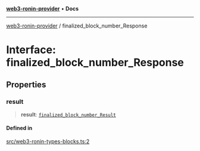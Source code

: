 [**web3-ronin-provider**](../README.md) • **Docs**

***

[web3-ronin-provider](../globals.md) / finalized\_block\_number\_Response

# Interface: finalized\_block\_number\_Response

## Properties

### result

> **result**: [`finalized_block_number_Result`](finalized_block_number_Result.md)

#### Defined in

[src/web3-ronin-types-blocks.ts:2](https://github.com/chuacw/web3-ronin-provider/blob/7251b9677bbb79d30e6a4204bfabcc38fab6aa15/src/web3-ronin-types-blocks.ts#L2)
